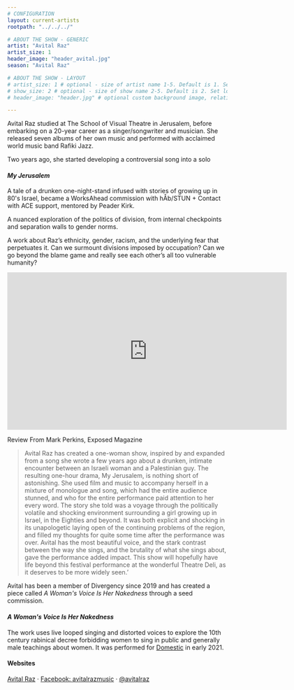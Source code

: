 ```yaml
---
# CONFIGURATION
layout: current-artists
rootpath: "../../../"

# ABOUT THE SHOW - GENERIC
artist: "Avital Raz"
artist_size: 1
header_image: "header_avital.jpg"
season: "Avital Raz"

# ABOUT THE SHOW - LAYOUT
# artist_size: 1 # optional - size of artist name 1-5. Default is 1. Set longer names to lower values
# show_size: 2 # optional - size of show name 2-5. Default is 2. Set longer names to lower values
# header_image: "header.jpg" # optional custom background image, relative to current page

---
```

Avital Raz studied at The School of Visual Theatre in Jerusalem, before embarking on a 20-year career as a singer/songwriter and musician. She released seven albums of her own music and performed with acclaimed world music band Rafiki Jazz.     

Two years ago, she started developing a controversial song into a solo 

#### *My Jerusalem*     
A tale of a drunken one-night-stand infused with stories of growing up in 80's Israel, became a WorksAhead commission with hÅb/STUN + Contact with ACE support, mentored by Peader Kirk.     

A nuanced exploration of the politics of division, from internal checkpoints and separation walls to gender norms.

A work about Razʼs ethnicity, gender, racism, and the underlying fear that perpetuates it. Can we surmount divisions imposed by occupation? Can we go beyond the blame game and really see each otherʼs all too vulnerable humanity?     

<iframe src="https://youtu.be/8ftpZrVNsmU" width="640" height="360" frameborder="0" allowfullscreen></iframe>      

Review From Mark Perkins, Exposed Magazine
>Avital Raz has created a one-woman show, inspired by and expanded from a song she wrote a few years ago about a drunken, intimate encounter between an Israeli woman and a Palestinian guy. The resulting one-hour drama, My Jerusalem, is nothing short of astonishing. She used film and music to accompany herself in a mixture of monologue and song, which had the entire audience stunned, and who for the entire performance paid attention to her every word. The story she told was a voyage through the politically volatile and shocking environment surrounding a girl growing up in Israel, in the Eighties and beyond. It was both explicit and shocking in its unapologetic laying open of the continuing problems of the region, and filled my thoughts for quite some time after the performance was over. Avital has the most beautiful voice, and the stark contrast between the way she sings, and the brutality of what she sings about, gave the performance added impact. This show will hopefully have life beyond this festival performance at the wonderful Theatre Deli, as it deserves to be more widely seen.’ 

Avital has been a member of Divergency since 2019 and has created a piece called *A Woman's Voice Is Her Nakedness* through a seed commission. 

#### *A Woman's Voice Is Her Nakedness*
The work uses live looped singing and distorted voices to explore the 10th century rabinical decree forbidding women to sing in public and generally male teachings about women.  It was performed for <a href="https://studio.youtube.com/video/VsDRVALM2Ao/edit" target="_blank">Domestic</a> in early 2021. 
            
#### Websites          
<a href="http://avitalraz.com" target="_blank">Avital Raz</a> · <a href="http://facebook.com/avitalrazmusic" target="_blank">Facebook: avitalrazmusic</a> · <a href="http://twitter.com/avitalraz" target="_blank">@avitalraz</a><br>